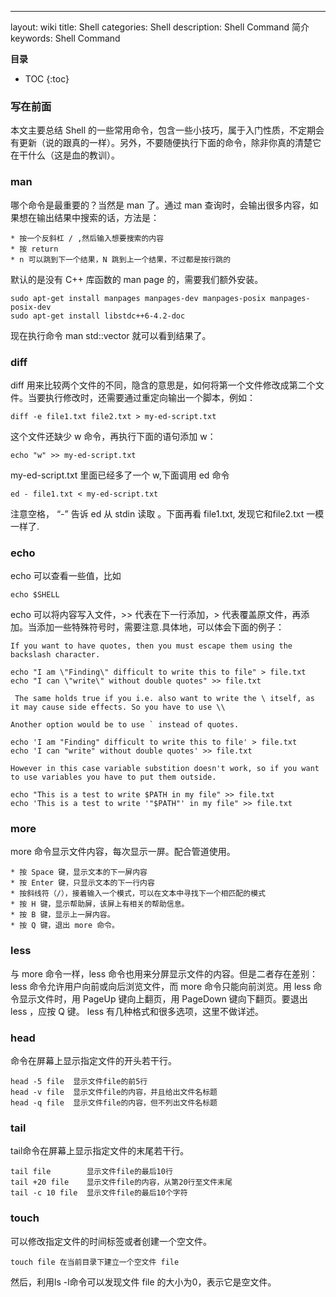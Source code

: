 ---
layout: wiki
title: Shell
categories: Shell
description: Shell Command  简介
keywords: Shell Command

**目录**

* TOC
{:toc}

### 写在前面

本文主要总结 Shell 的一些常用命令，包含一些小技巧，属于入门性质，不定期会有更新（说的跟真的一样）。另外，不要随便执行下面的命令，除非你真的清楚它在干什么（这是血的教训）。

### man

哪个命令是最重要的？当然是 man 了。通过 man 查询时，会输出很多内容，如果想在输出结果中搜索的话，方法是：

```
* 按一个反斜杠 / ,然后输入想要搜索的内容
* 按 return
* n 可以跳到下一个结果，N 跳到上一个结果，不过都是按行跳的
```

默认的是没有 C++ 库函数的 man page 的，需要我们额外安装。

```
sudo apt-get install manpages manpages-dev manpages-posix manpages-posix-dev
sudo apt-get install libstdc++6-4.2-doc
```

现在执行命令 man std::vector 就可以看到结果了。

### diff

diff 用来比较两个文件的不同，隐含的意思是，如何将第一个文件修改成第二个文件。当要执行修改时，还需要通过重定向输出一个脚本，例如：

```
diff -e file1.txt file2.txt > my-ed-script.txt
```

这个文件还缺少 w 命令，再执行下面的语句添加 w：

```
echo "w" >> my-ed-script.txt
```

my-ed-script.txt 里面已经多了一个 w,下面调用 ed 命令

```
ed - file1.txt < my-ed-script.txt
```

注意空格， “-” 告诉 ed 从 stdin 读取 。下面再看 file1.txt, 发现它和file2.txt 一模一样了.


### echo

echo 可以查看一些值，比如

```
echo $SHELL
```

echo 可以将内容写入文件，>> 代表在下一行添加，> 代表覆盖原文件，再添加。当添加一些特殊符号时，需要注意.具体地，可以体会下面的例子：

```
If you want to have quotes, then you must escape them using the backslash character.

echo "I am \"Finding\" difficult to write this to file" > file.txt
echo "I can \"write\" without double quotes" >> file.txt

 The same holds true if you i.e. also want to write the \ itself, as it may cause side effects. So you have to use \\

Another option would be to use ` instead of quotes.

echo 'I am "Finding" difficult to write this to file' > file.txt 
echo 'I can "write" without double quotes' >> file.txt

However in this case variable substition doesn't work, so if you want to use variables you have to put them outside.

echo "This is a test to write $PATH in my file" >> file.txt
echo 'This is a test to write '"$PATH"' in my file" >> file.txt
```

### more

more 命令显示文件内容，每次显示一屏。配合管道使用。

```
* 按 Space 键，显示文本的下一屏内容
* 按 Enter 键，只显示文本的下一行内容
* 按斜线符（/），接着输入一个模式，可以在文本中寻找下一个相匹配的模式
* 按 H 键，显示帮助屏，该屏上有相关的帮助信息。
* 按 B 键，显示上一屏内容。
* 按 Q 键，退出 more 命令。
```

### less

与 more 命令一样，less 命令也用来分屏显示文件的内容。但是二者存在差别：less 命令允许用户向前或向后浏览文件，而 more 命令只能向前浏览。用 less 命令显示文件时，用 PageUp 键向上翻页，用 PageDown 键向下翻页。要退出 less ，应按 Q 键。 less 有几种格式和很多选项，这里不做详述。

### head

命令在屏幕上显示指定文件的开头若干行。

```
head -5 file  显示文件file的前5行
head -v file  显示文件file的内容，并且给出文件名标题
head -q file  显示文件file的内容，但不列出文件名标题
```

### tail

tail命令在屏幕上显示指定文件的末尾若干行。

```
tail file        显示文件file的最后10行
tail +20 file    显示文件file的内容，从第20行至文件末尾
tail -c 10 file  显示文件file的最后10个字符
```
### touch

可以修改指定文件的时间标签或者创建一个空文件。

```
touch file 在当前目录下建立一个空文件 file
```

然后，利用ls -l命令可以发现文件 file 的大小为0，表示它是空文件。




